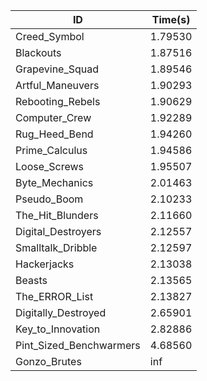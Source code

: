 |ID|Time(s)|
|-|-|
|Creed_Symbol|1.79530|
|Blackouts|1.87516|
|Grapevine_Squad|1.89546|
|Artful_Maneuvers|1.90293|
|Rebooting_Rebels|1.90629|
|Computer_Crew|1.92289|
|Rug_Heed_Bend|1.94260|
|Prime_Calculus|1.94586|
|Loose_Screws|1.95507|
|Byte_Mechanics|2.01463|
|Pseudo_Boom|2.10233|
|The_Hit_Blunders|2.11660|
|Digital_Destroyers|2.12557|
|Smalltalk_Dribble|2.12597|
|Hackerjacks|2.13038|
|Beasts|2.13565|
|The_ERROR_List|2.13827|
|Digitally_Destroyed|2.65901|
|Key_to_Innovation|2.82886|
|Pint_Sized_Benchwarmers|4.68560|
|Gonzo_Brutes|inf|
